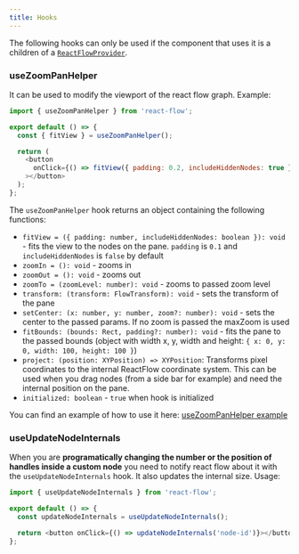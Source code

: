 ```yaml
---
title: Hooks
---
```


The following hooks can only be used if the component that uses it is a children of a [`ReactFlowProvider`](/docs/api/components/provider/).

### useZoomPanHelper

It can be used to modify the viewport of the react flow graph. Example:

```javascript
import { useZoomPanHelper } from 'react-flow';

export default () => {
  const { fitView } = useZoomPanHelper();

  return (
    <button
      onClick={() => fitView({ padding: 0.2, includeHiddenNodes: true })}
    ></button>
  );
};
```

The `useZoomPanHelper` hook returns an object containing the following functions:

- `fitView = ({ padding: number, includeHiddenNodes: boolean }): void` - fits the view to the nodes on the pane. `padding` is `0.1` and `includeHiddenNodes` is `false` by default
- `zoomIn = (): void` - zooms in
- `zoomOut = (): void` - zooms out
- `zoomTo = (zoomLevel: number): void` - zooms to passed zoom level
- `transform: (transform: FlowTransform): void` - sets the transform of the pane
- `setCenter: (x: number, y: number, zoom?: number): void` - sets the center to the passed params. If no zoom is passed the maxZoom is used
- `fitBounds: (bounds: Rect, padding?: number): void` - fits the pane to the passed bounds (object with width x, y, width and height: `{ x: 0, y: 0, width: 100, height: 100 }`)
- `project: (position: XYPosition) => XYPosition`: Transforms pixel coordinates to the internal ReactFlow coordinate system. This can be used when you drag nodes (from a side bar for example) and need the internal position on the pane.
- `initialized: boolean` - `true` when hook is initialized

You can find an example of how to use it here: [useZoomPanHelper example](/examples/use-zoom-pan-helper-hook/)

### useUpdateNodeInternals

When you are **programatically changing the number or the position of handles inside a custom node** you need to notify react flow about it with the `useUpdateNodeInternals` hook. It also updates the internal size. Usage:

```javascript
import { useUpdateNodeInternals } from 'react-flow';

export default () => {
  const updateNodeInternals = useUpdateNodeInternals();

  return <button onClick={() => updateNodeInternals('node-id')}></button>;
};
```
